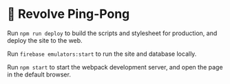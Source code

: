 # 🏓 Revolve Ping-Pong

Run `npm run deploy` to build the scripts and stylesheet for production, and deploy the site to the web.

Run `firebase emulators:start` to run the site and database locally.

Run `npm start` to start the webpack development server, and open the page in the default browser.
